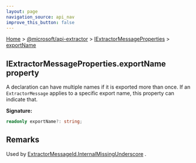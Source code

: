 ```yaml
---
layout: page
navigation_source: api_nav
improve_this_button: false
---
```



[Home](./index.md) &gt; [@microsoft/api-extractor](./api-extractor.md) &gt; [IExtractorMessageProperties](./api-extractor.iextractormessageproperties.md) &gt; [exportName](./api-extractor.iextractormessageproperties.exportname.md)

## IExtractorMessageProperties.exportName property

A declaration can have multiple names if it is exported more than once. If an `ExtractorMessage` applies to a specific export name, this property can indicate that.

<b>Signature:</b>

```typescript
readonly exportName?: string;
```

## Remarks

Used by [ExtractorMessageId.InternalMissingUnderscore](./api-extractor.extractormessageid.internalmissingunderscore.md) .
